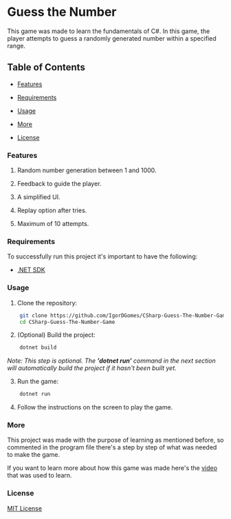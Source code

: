 # Guess the Number

This game was made to learn the fundamentals of C#. In this game, the player attempts to guess a randomly generated number within a specified range.


## Table of Contents

- [Features](#features)

- [Requirements](#requirements)

- [Usage](#usage)

- [More](#more)

- [License](#license)


### Features

1. Random number generation between 1 and 1000.

2. Feedback to guide the player.

3. A simplified UI.

4. Replay option after tries.

5. Maximum of 10 attempts.

### Requirements

To successfully run this project it's important to have the following:

- [.NET SDK](https://dotnet.microsoft.com/en-us/download)

### Usage

1. Clone the repository:

```bash
    git clone https://github.com/IgorDGomes/CSharp-Guess-The-Number-Game.git
    cd CSharp-Guess-The-Number-Game
```

2. (Optional) Build the project:

```bash
    dotnet build
```

_Note: This step is optional. The **'dotnet run'** command in the next section will automatically build the project if it hasn't been built yet._

3. Run the game:

```bash
    dotnet run
```

4. Follow the instructions on the screen to play the game.


### More

This project was made with the purpose of learning as mentioned before, so commented in the program file there's a step by step of what was needed to make the game.

If you want to learn more about how this game was made here's the [video](https://www.youtube.com/@Brackeys) that was used to learn.

### License

[MIT License](https://github.com/IgorDGomes/CSharp-Guess-The-Number-Game/blob/main/LICENSE)